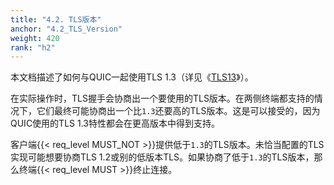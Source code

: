 ```yaml
---
title: "4.2. TLS版本"
anchor: "4.2_TLS_Version"
weight: 420
rank: "h2"
---
```


本文档描述了如何与QUIC一起使用TLS 1.3（详见《[TLS13](https://www.rfc-editor.org/info/rfc8446)》）。

在实际操作时，TLS握手会协商出一个要使用的TLS版本。在两侧终端都支持的情况下，它们最终可能协商出一个比`1.3`还要高的TLS版本。这是可以接受的，因为QUIC使用的TLS 1.3特性都会在更高版本中得到支持。

客户端{{< req_level MUST_NOT >}}提供低于`1.3`的TLS版本。未恰当配置的TLS实现可能想要协商TLS 1.2或别的低版本TLS。如果协商了低于`1.3`的TLS版本，那么终端{{< req_level MUST >}}终止连接。
